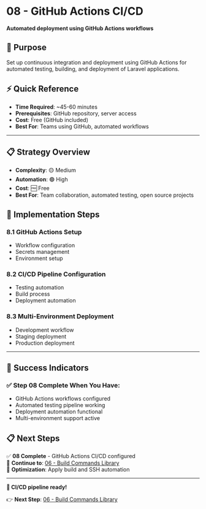 # 08 - GitHub Actions CI/CD

**Automated deployment using GitHub Actions workflows**

## 🎯 Purpose

Set up continuous integration and deployment using GitHub Actions for automated testing, building, and deployment of Laravel applications.

## ⚡ Quick Reference

- **Time Required**: ~45-60 minutes
- **Prerequisites**: GitHub repository, server access
- **Cost**: Free (GitHub included)
- **Best For**: Teams using GitHub, automated workflows

---

## 📋 Strategy Overview

- **Complexity**: 🟡 Medium
- **Automation**: 🟢 High  
- **Cost**: 🆓 Free
- **Best For**: Team collaboration, automated testing, open source projects

## 🎯 Implementation Steps

### 8.1 GitHub Actions Setup
- Workflow configuration
- Secrets management
- Environment setup

### 8.2 CI/CD Pipeline Configuration
- Testing automation
- Build process
- Deployment automation

### 8.3 Multi-Environment Deployment
- Development workflow
- Staging deployment
- Production deployment

---

## 🎯 Success Indicators

### ✅ Step 08 Complete When You Have:
- GitHub Actions workflows configured
- Automated testing pipeline working
- Deployment automation functional
- Multi-environment support active

## 📋 Next Steps

✅ **08 Complete** - GitHub Actions CI/CD configured  
🔄 **Continue to**: [06 - Build Commands Library](../06-Build-Commands-Library/README.md)  
🎯 **Optimization**: Apply build and SSH automation

---

**🎉 CI/CD pipeline ready!**

👉 **Next Step**: [06 - Build Commands Library](../06-Build-Commands-Library/README.md)
